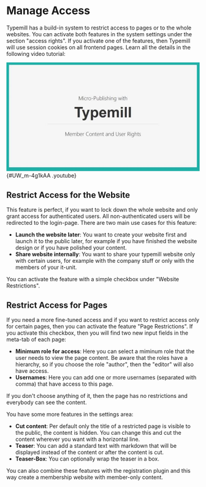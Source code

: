 # Manage Access

Typemill has a build-in system to restrict access to pages or to the whole websites. You can activate both features in the system settings under the section "access rights". If you activate one of the features, then Typemill will use session cookies on all frontend pages. Learn all the details in the following video tutorial:

![youtube-video](media/live/youtube-uw-m-4g1kaa.jpeg "click to load video"){#UW_m-4g1kAA .youtube}

## Restrict Access for the Website

This feature is perfect, if you want to lock down the whole website and only grant access for authenticated users. All non-authenticated users will be redirected to the login-page. There are two main use cases for this feature:

* **Launch the website later**: You want to create your website first and launch it to the public later, for example if you have finished the website design or if you have polished your content.
* **Share website internally**: You want to share your typemill website only with certain users, for example with the company stuff or only with the members of your it-unit.

You can activate the feature with a simple checkbox under "Website Restrictions". 

## Restrict Access for Pages

If you need a more fine-tuned access and if you want to restrict access only for certain pages, then you can activate the feature "Page Restrictions". If you activate this checkbox, then you will find two new input fields in the meta-tab of each page:

* **Minimum role for access**: Here you can select a miminum role that the user needs to view the page content. Be aware that the roles have a hierarchy, so if you choose the role "author", then the "editor" will also have access.
* **Usernames**: Here you can add one or more usernames (separated with comma) that have access to this page.

If you don't choose anything of it, then the page has no restrictions and everybody can see the content.

You have some more features in the settings area:

* **Cut content**: Per default only the title of a restricted page is visible to the public, the content is hidden. You can change this and cut the content wherever you want with a horizontal line.
* **Teaser**: You can add a standard text with markdown that will be displayed instead of the content or after the content is cut.
* **Teaser-Box**: You can optionally wrap the teaser in a box. 

You can also combine these features with the registration plugin and this way create a membership website with member-only content.

